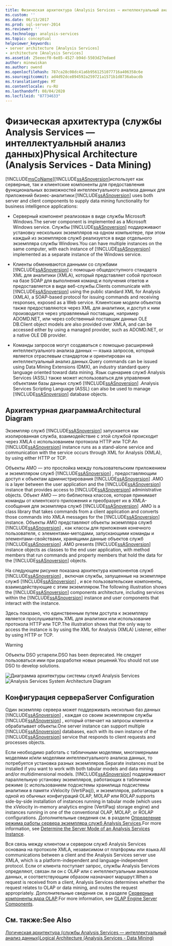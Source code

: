 ```yaml
---
title: Физическая архитектура (Analysis Services — интеллектуальный анализ данных) | Документация Майкрософт
ms.custom: ''
ms.date: 06/13/2017
ms.prod: sql-server-2014
ms.reviewer: ''
ms.technology: analysis-services
ms.topic: conceptual
helpviewer_keywords:
- server architecture [Analysis Services]
- architecture [Analysis Services]
ms.assetid: 25eeecf0-6e85-4527-b94d-5503d27edaed
author: minewiskan
ms.author: owend
ms.openlocfilehash: 787ca28c08dc41a6b9561251077716a406358c6e
ms.sourcegitcommit: ad4d92dce894592a259721a1571b1d8736abacdb
ms.translationtype: MT
ms.contentlocale: ru-RU
ms.lasthandoff: 08/04/2020
ms.locfileid: "87734633"
---
```

# <a name="physical-architecture-analysis-services---data-mining"></a><span data-ttu-id="66c89-102">Физическая архитектура (службы Analysis Services — интеллектуальный анализ данных)</span><span class="sxs-lookup"><span data-stu-id="66c89-102">Physical Architecture (Analysis Services - Data Mining)</span></span>
  [!INCLUDE[msCoName](../../includes/msconame-md.md)]<span data-ttu-id="66c89-103">[!INCLUDE[ssASnoversion](../../includes/ssasnoversion-md.md)]использует как серверные, так и клиентские компоненты для предоставления функциональных возможностей интеллектуального анализа данных для приложений бизнес-аналитики:</span><span class="sxs-lookup"><span data-stu-id="66c89-103">[!INCLUDE[ssASnoversion](../../includes/ssasnoversion-md.md)] uses both server and client components to supply data mining functionality for business intelligence applications:</span></span>

-   <span data-ttu-id="66c89-104">Серверный компонент реализован в виде службы Microsoft Windows.</span><span class="sxs-lookup"><span data-stu-id="66c89-104">The server component is implemented as a Microsoft Windows service.</span></span> <span data-ttu-id="66c89-105">Службы [!INCLUDE[ssASnoversion](../../includes/ssasnoversion-md.md)] поддерживают установку нескольких экземпляров на одном компьютере, при этом каждый из экземпляров служб реализуется в виде отдельного экземпляра службы Windows.</span><span class="sxs-lookup"><span data-stu-id="66c89-105">You can have multiple instances on the same computer, with each instance of [!INCLUDE[ssASnoversion](../../includes/ssasnoversion-md.md)] implemented as a separate instance of the Windows service.</span></span>

-   <span data-ttu-id="66c89-106">Клиенты обмениваются данными со службами [!INCLUDE[ssASnoversion](../../includes/ssasnoversion-md.md)] с помощью общедоступного стандарта XML для аналитики (XMLA), который представляет собой протокол на базе SOAP для выполнения команд и получения ответов и предоставляется в виде веб-службы.</span><span class="sxs-lookup"><span data-stu-id="66c89-106">Clients communicate with [!INCLUDE[ssASnoversion](../../includes/ssasnoversion-md.md)] using the public standard XML for Analysis (XMLA), a SOAP-based protocol for issuing commands and receiving responses, exposed as a Web service.</span></span> <span data-ttu-id="66c89-107">Клиентские модели объектов также предоставляются через XML для аналитики, и доступ к ним производится через управляемый поставщик, например ADOMD.NET, или через собственный поставщик данных OLE DB.</span><span class="sxs-lookup"><span data-stu-id="66c89-107">Client object models are also provided over XMLA, and can be accessed either by using a managed provider, such as ADOMD.NET, or a native OLE DB provider.</span></span>

-   <span data-ttu-id="66c89-108">Команды запросов могут создаваться с помощью расширений интеллектуального анализа данных — языка запросов, который является отраслевым стандартом и ориентирован на интеллектуальный анализ данных.</span><span class="sxs-lookup"><span data-stu-id="66c89-108">Query commands can be issued using Data Mining Extensions (DMX), an industry standard query language oriented toward data mining.</span></span> <span data-ttu-id="66c89-109">Язык сценариев служб Analysis Services (ASSL) также может использоваться для управления объектами базы данных служб [!INCLUDE[ssASnoversion](../../includes/ssasnoversion-md.md)] .</span><span class="sxs-lookup"><span data-stu-id="66c89-109">Analysis Services Scripting Language (ASSL) can also be used to manage [!INCLUDE[ssASnoversion](../../includes/ssasnoversion-md.md)] database objects.</span></span>

## <a name="architectural-diagram"></a><span data-ttu-id="66c89-110">Архитектурная диаграмма</span><span class="sxs-lookup"><span data-stu-id="66c89-110">Architectural Diagram</span></span>
 <span data-ttu-id="66c89-111">Экземпляр служб [!INCLUDE[ssASnoversion](../../includes/ssasnoversion-md.md)] запускается как изолированная служба, взаимодействие с этой службой происходит через XMLA с использованием протокола HTTP или TCP.</span><span class="sxs-lookup"><span data-stu-id="66c89-111">An [!INCLUDE[ssASnoversion](../../includes/ssasnoversion-md.md)] instance runs as a stand-alone service and communication with the service occurs through XML for Analysis (XMLA), by using either HTTP or TCP.</span></span>

 <span data-ttu-id="66c89-112">Объекты AMO — это прослойка между пользовательским приложением и экземпляром служб [!INCLUDE[ssASnoversion](../../includes/ssasnoversion-md.md)] , предоставляющим доступ к объектам администрирования [!INCLUDE[ssASnoversion](../../includes/ssasnoversion-md.md)] .</span><span class="sxs-lookup"><span data-stu-id="66c89-112">AMO is a layer between the user application and the [!INCLUDE[ssASnoversion](../../includes/ssasnoversion-md.md)] instance that provides access to [!INCLUDE[ssASnoversion](../../includes/ssasnoversion-md.md)] administrative objects.</span></span> <span data-ttu-id="66c89-113">Объект AMO — это библиотека классов, которая принимает команды от клиентского приложения и преобразует их в XMLA-сообщения для экземпляра служб [!INCLUDE[ssASnoversion](../../includes/ssasnoversion-md.md)] .</span><span class="sxs-lookup"><span data-stu-id="66c89-113">AMO is a class library that takes commands from a client application and converts those commands into XMLA messages for the [!INCLUDE[ssASnoversion](../../includes/ssasnoversion-md.md)] instance.</span></span> <span data-ttu-id="66c89-114">Объекты AMO представляют объекты экземпляра служб [!INCLUDE[ssASnoversion](../../includes/ssasnoversion-md.md)] , как классы для приложения конечного пользователя, с элементами-методами, запускающими команды и элементами-свойствами, хранящими данные объектов служб [!INCLUDE[ssASnoversion](../../includes/ssasnoversion-md.md)] .</span><span class="sxs-lookup"><span data-stu-id="66c89-114">AMO presents [!INCLUDE[ssASnoversion](../../includes/ssasnoversion-md.md)] instance objects as classes to the end user application, with method members that run commands and property members that hold the data for the [!INCLUDE[ssASnoversion](../../includes/ssasnoversion-md.md)] objects.</span></span>

 <span data-ttu-id="66c89-115">На следующем рисунке показана архитектура компонентов служб [!INCLUDE[ssASnoversion](../../includes/ssasnoversion-md.md)] , включая службы, запущенные на экземпляре служб [!INCLUDE[ssASnoversion](../../includes/ssasnoversion-md.md)] , и все пользовательские компоненты, взаимодействующие с этим экземпляром.</span><span class="sxs-lookup"><span data-stu-id="66c89-115">The following illustration shows the [!INCLUDE[ssASnoversion](../../includes/ssasnoversion-md.md)] components architecture, including services within the [!INCLUDE[ssASnoversion](../../includes/ssasnoversion-md.md)] instance and user components that interact with the instance.</span></span>

 <span data-ttu-id="66c89-116">Здесь показано, что единственным путем доступа к экземпляру является прослушиватель XML для аналитики или использование протокола HTTP или TCP.</span><span class="sxs-lookup"><span data-stu-id="66c89-116">The illustration shows that the only way to access the instance is by using the XML for Analysis (XMLA) Listener, either by using HTTP or TCP.</span></span>

> [!WARNING]
>  <span data-ttu-id="66c89-117">Объекты DSO устарели.</span><span class="sxs-lookup"><span data-stu-id="66c89-117">DSO has been deprecated.</span></span> <span data-ttu-id="66c89-118">Не следует пользоваться ими при разработке новых решений.</span><span class="sxs-lookup"><span data-stu-id="66c89-118">You should not use DSO to develop solutions.</span></span>

 <span data-ttu-id="66c89-119">![Диаграмма архитектуры системы служб Analysis Services](../dev-guide/media/analysisservicessystemarchitecture.gif "Диаграмма архитектуры системы служб Analysis Services")</span><span class="sxs-lookup"><span data-stu-id="66c89-119">![Analysis Services System Architecture Diagram](../dev-guide/media/analysisservicessystemarchitecture.gif "Analysis Services System Architecture Diagram")</span></span>

## <a name="server-configuration"></a><span data-ttu-id="66c89-120">Конфигурация сервера</span><span class="sxs-lookup"><span data-stu-id="66c89-120">Server Configuration</span></span>
 <span data-ttu-id="66c89-121">Один экземпляр сервера может поддерживать несколько баз данных [!INCLUDE[ssASnoversion](../../includes/ssasnoversion-md.md)] , каждая со своим экземпляром службы [!INCLUDE[ssASnoversion](../../includes/ssasnoversion-md.md)] , который отвечает на запросы клиента и обрабатывает объекты.</span><span class="sxs-lookup"><span data-stu-id="66c89-121">One server instance can support multiple [!INCLUDE[ssASnoversion](../../includes/ssasnoversion-md.md)] databases, each with its own instance of the [!INCLUDE[ssASnoversion](../../includes/ssasnoversion-md.md)] service that responds to client requests and processes objects.</span></span>

 <span data-ttu-id="66c89-122">Если необходимо работать с табличными моделями, многомерными моделями и/или моделями интеллектуального анализа данных, то потребуется установка разных экземпляров.</span><span class="sxs-lookup"><span data-stu-id="66c89-122">Separate instances must be installed if you want to work with both tabular models and data mining and/or multidimensional models.</span></span> [!INCLUDE[ssASnoversion](../../includes/ssasnoversion-md.md)] <span data-ttu-id="66c89-123">поддерживают параллельную установку экземпляров, работающих в табличном режиме (с использованием подсистемы хранилища подсистемы аналитики в памяти xVelocity (VertiPaq)), и экземпляров, работающих в одной из обычных конфигураций OLAP, MOLAP или ROLAP.</span><span class="sxs-lookup"><span data-stu-id="66c89-123">supports side-by-side installation of instances running in tabular mode (which uses the xVelocity in-memory analytics engine (VertiPaq) storage engine) and instances running in one of the conventional OLAP, MOLAP, or ROLAP configurations.</span></span> <span data-ttu-id="66c89-124">Дополнительные сведения см. в разделе [Определение режима работы сервера экземпляра служб Analysis Services](../instances/determine-the-server-mode-of-an-analysis-services-instance.md).</span><span class="sxs-lookup"><span data-stu-id="66c89-124">For more information, see [Determine the Server Mode of an Analysis Services Instance](../instances/determine-the-server-mode-of-an-analysis-services-instance.md).</span></span>

 <span data-ttu-id="66c89-125">Вся связь между клиентом и сервером служб Analysis Services основана на протоколе XMLA, независимом от платформы или языка.</span><span class="sxs-lookup"><span data-stu-id="66c89-125">All communications between a client and the Analysis Services server use XMLA, which is a platform-independent and language-independent protocol.</span></span> <span data-ttu-id="66c89-126">Если от клиента поступает запрос, службы Analysis Services определяют, связан ли он с OLAP или с интеллектуальным анализом данных, и соответствующим образом назначают маршрут.</span><span class="sxs-lookup"><span data-stu-id="66c89-126">When a request is received from a client, Analysis Services determines whether the request relates to OLAP or data mining, and routes the request appropriately.</span></span> <span data-ttu-id="66c89-127">Дополнительные сведения см. в разделе [Серверные компоненты ядра OLAP](../multidimensional-models/olap-physical/olap-engine-server-components.md).</span><span class="sxs-lookup"><span data-stu-id="66c89-127">For more information, see [OLAP Engine Server Components](../multidimensional-models/olap-physical/olap-engine-server-components.md).</span></span>

## <a name="see-also"></a><span data-ttu-id="66c89-128">См. также:</span><span class="sxs-lookup"><span data-stu-id="66c89-128">See Also</span></span>
 [<span data-ttu-id="66c89-129">Логическая архитектура (службы Analysis Services — интеллектуальный анализ данных)</span><span class="sxs-lookup"><span data-stu-id="66c89-129">Logical Architecture &#40;Analysis Services - Data Mining&#41;</span></span>](logical-architecture-analysis-services-data-mining.md)


